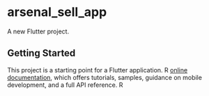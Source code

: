 # arsenal_sell_app

A new Flutter project.

## Getting Started

This project is a starting point for a Flutter application.
R
[online documentation](https://docs.flutter.dev/), which offers tutorials,
samples, guidance on mobile development, and a full API reference.
R